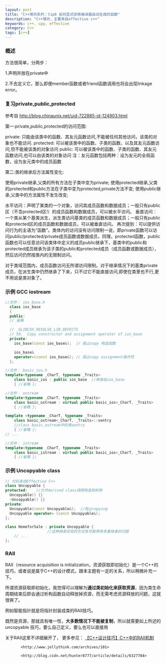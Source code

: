 ```yaml
---
layout: post
title: "C++填坑系列：tip6 如何显式拒绝编译器自动生成的函数"
description: "C++填坑，主要来自effective c++"
keywords: c++, cpp, effective
category: C++
tags: [c++]
---
```


### 概述

方法很简单，分两步：

1.声明并放在private中

2.不去定义它，那么即便member函数或者friend函数调用也将会出现linkage error。

### 复习private,public,protected

参考自 <http://blog.chinaunix.net/uid-722885-id-124903.html>

第一:private,public,protected的访问范围:

private: 只能由该类中的函数、其友元函数访问,不能被任何其他访问，该类的对象也不能访问.
protected: 可以被该类中的函数、子类的函数、以及其友元函数访问,但不能被该类的对象访问
public: 可以被该类中的函数、子类的函数、其友元函数访问,也可以由该类的对象访问
注：友元函数包括两种：设为友元的全局函数，设为友元类中的成员函数

第二:类的继承后方法属性变化:

使用private继承,父类的所有方法在子类中变为private;
使用protected继承,父类的protected和public方法在子类中变为protected,private方法不变;
使用public继承,父类中的方法属性不发生改变;


水平访问：声明了某类的一个对象，访问其成员函数和数据成员；一般只有public区（不含protected区!）的成员函数和数据成员，可以被水平访问。
垂直访问：一个类从某个基类派生，派生类访问基类的成员函数和数据成员；一般只有public和protected区的成员函数和数据成员，可以被垂直访问。
再次提到：可以提供访问行为的主语为“函数”。类体内的访问没有访问限制一说，即private函数可以访问public/protected/private成员函数或数据成员，同理，protected函数，public函数也可以任意访问该类体中定义的成员public继承下，基类中的public和protected成员继承为该子类的public和protected成员（成员函数或数据成员），然后访问仍然按类内的无限制访问。

对于类域范围内，成员函数访问无所谓访问限制。对于继承情况下的基类private成员，在派生类中仍然继承了下来，只不过它不能直接访问,即使在类里也不行,更不用说是类对象了。

### 示例 GCC iostream

```cpp
//文件： ios_base.h
  class ios_base
  {
  public:
  // 省略

  // _GLIBCXX_RESOLVE_LIB_DEFECTS
  // 50.  Copy constructor and assignment operator of ios_base
  private:
    ios_base(const ios_base&);  // 阻止copy 构造函数

    ios_base&
    operator=(const ios_base&); // 阻止copy assignment操作符
  };
```

```cpp
//文件： basic_ios.h
template<typename _CharT, typename _Traits>
    class basic_ios : public ios_base  //继承自ios_base
    { //省略 };
```

```cpp
//文件： ostream
template<typename _CharT, typename _Traits>
    class basic_ostream : virtual public basic_ios<_CharT, _Traits>
    { //省略 };

template <typename _CharT, typename _Traits>
    class basic_ostream<_CharT, _Traits>::sentry
    //class basic_ostream中的类sentry
    { //省略 };
// ...
```

```cpp
//文件： istream
template<typename _CharT, typename _Traits>
    class basic_istream : virtual public basic_ios<_CharT, _Traits>
    { //省略 };
```

### 示例 Uncopyable class

``` cpp
// 代码来自Effective C++
class Uncopyable {
protected:    //允许derived class调用构造和析构
  Uncopyable() {}
  ~Uncopyable() {}
private:
  Uncopyable(const Uncopyable&);  //阻止copying
  Uncopyable operator= (const Uncopyable&);
};

class HomeforSale : private Uncopyable {
                   //这种继承实现的方式有可能带来多重继承的问题
    // ...
};
```


### RAII

RAII（resource acquisition is initialization，资源获取即初始化）是一个C++的技巧，或者说是属于C++的设计模式，跟本主题有一定的关系，所以稍微补充一下。

所谓资源获取即初始化，我觉得可以理解为**通过类初始化来获取资源**，因为类生命周期结束后即会通过析构函数自动释放掉资源，而无需考虑资源释放的问题，这就很爽了。

例如智能指针就是将指针封装成类的RAII技巧。

既然是资源，那就具有唯一性，**大多数情况下不能被复制**，所以就需要如上所述的uncopyable 技巧，要么自己定义，要么也可以直接用

关于RAII这里不详细展开了，
更多参见： [【C++设计技巧】C++中的RAII机制](http://www.cnblogs.com/gnuhpc/archive/2012/12/04/2802307.html)

           <http://www.jellythink.com/archives/101>

           <http://blog.csdn.net/hunter8777/article/details/6327704>
